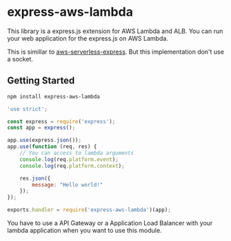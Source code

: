 # express-aws-lambda

This library is a express.js extension for AWS Lambda and ALB.
You can run your web application for the express.js on AWS Lambda.

This is simillar to [aws-serverless-express](https://github.com/awslabs/aws-serverless-express). 
But this implementation don't use a socket.

## Getting Started

```bash
npm install express-aws-lambda
```

```js
'use strict';

const express = require('express');
const app = express();

app.use(express.json());
app.use(function (req, res) {
    // You can access to lambda arguments
    console.log(req.platform.event);
    console.log(req.platform.context);

    res.json({
        message: "Hello world!"
    });
});

exports.handler = require('express-aws-lambda')(app);
```

You have to use a API Gateway or a Application Load Balancer with your lambda application when you want to use this module.


